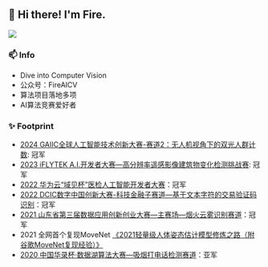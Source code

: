 
## 👋 Hi there! I'm Fire.



[![](https://github-readme-stats.vercel.app/api?username=fire717&show_icons=true&theme=onedark)](https://github.com/anuraghazra/github-readme-stats)

### 📫 Info
* Dive into Computer Vision
* 公众号：FireAICV
* 算法项目落地多项
* AI算法竞赛爱好者

### ✨ Footprint
* [2024 GAIIC全球人工智能技术创新大赛-赛道2：无人机视角下的双光人群计数](https://www.heywhale.com/org/2024gaiic/competition/area/65f7b42e019d8282037f8924/content): 冠军
* [2023 iFLYTEK A.I.开发者大赛—高分辨率遥感影像建筑物变化检测挑战赛](http://challenge.xfyun.cn/topic/info?type=high-resolution-2023&option=ssgy): 冠军
* [2022 华为云“域见杯”医检人工智能开发者大赛](https://competition.huaweicloud.com/information/1000041723/introduction)：冠军
* [2022 DCIC数字中国创新大赛-科技金融子赛道—基于文本字符的交易验证码识别](https://www.dcic-china.com/competitions/10023/ranking?sch=10037&stage=A)：冠军
* [2021 山东省第三届数据应用创新创业大赛—主赛场—烟火云雾识别赛道](https://data.sd.gov.cn/cmpt/cmptDetail.html?id=61)：冠军
* 2021 全网首个复现MoveNet [《2021轻量级人体姿态估计模型修炼之路（附谷歌MoveNet复现经验）》](https://zhuanlan.zhihu.com/p/413313925)
* [2020 中国华录杯·数据湖算法大赛—吸烟打电话检测赛道](https://github.com/fire717/hualubei2020-callingsmoking)：亚军



<!--
示例
**fire717/fire717** is a ✨ _special_ ✨ repository because its `README.md` (this file) appears on your GitHub profile.


<h3 align="center"> 👋 Hi there! I'm Fire.</h3>

<p align="center">
  <a href="https://fire15.com">Blog</a> •
  <a href="https://www.douban.com/people/fire15/">豆瓣</a>
</p>


Here are some ideas to get you started:

- 🔭 I’m currently working on ...
- 🌱 I’m currently learning ...
- 👯 I’m looking to collaborate on ...
- 🤔 I’m looking for help with ...
- 💬 Ask me about ...
- 📫 How to reach me: ...
- 😄 Pronouns: ...
- ⚡ Fun fact: ...
-->
